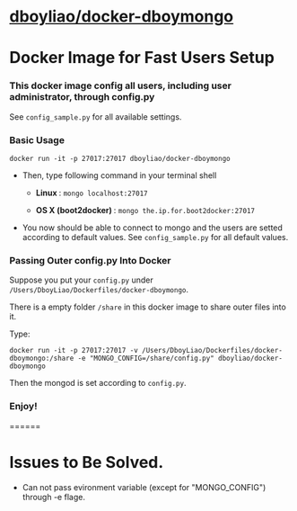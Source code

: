 [dboyliao/docker-dboymongo](https://github.com/dboyliao/docker-dboymongo)
======

# Docker Image for Fast Users Setup

### This docker image config all users, including user administrator, through config.py

See ```config_sample.py``` for all available settings.

### Basic Usage

```
docker run -it -p 27017:27017 dboyliao/docker-dboymongo
```
- Then, type following command in your terminal shell

	- <strong> Linux </strong>: ```mongo localhost:27017```

	- <strong> OS X (boot2docker) </strong>: ```mongo the.ip.for.boot2docker:27017```

- You now should be able to connect to mongo and the users are setted according to default values. See ```config_sample.py``` for all default values.

### Passing Outer config.py Into Docker
Suppose you put your ```config.py``` under ```/Users/DboyLiao/Dockerfiles/docker-dboymongo```.

There is a empty folder ```/share``` in this docker image to share outer files into it.

Type:
```
docker run -it -p 27017:27017 -v /Users/DboyLiao/Dockerfiles/docker-dboymongo:/share -e "MONGO_CONFIG=/share/config.py" dboyliao/docker-dboymongo
```

Then the mongod is set according to ```config.py```.

### Enjoy!

======

# Issues to Be Solved.

- Can not pass evironment variable (except for "MONGO_CONFIG") through -e flage.